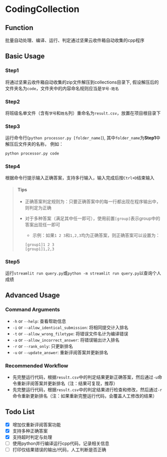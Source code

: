 # CodingCollection

## Function

批量自动处理、编译、运行、判定通过坚果云收件箱自动收集的cpp程序

## Basic Usage

### Step1

将通过坚果云收件箱自动收集的zip文件解压到collections目录下, 假设解压后的文件夹名为`code`，文件夹中的内容命名规则应当是`学号-姓名`

### Step2

将班级名单文件（含有`学号`和`姓名`列）重命名为`result.csv`，放置在项目根目录下

### Step3

运行命令行(`python processor.py [folder_name]`), 其中`folder_name`为**Step1**中解压后文件夹的名称， 例如：

```cmd
python processor.py code
```

### Step4

根据命令行提示输入正确答案，支持多行输入，输入完成后按`Ctrl+D`结束输入

> #### Tips
> 
> - 正确答案判定规则为：只要正确答案中的每一行都出现在程序输出中，则判定为正确
> - 对于多种答案（满足其中任一即可），使用前置`[group]`表示group中的答案出现任一即可
>
>   - 示例：如果`1 2 3`和`1,2,3`均为正确答案，则正确答案可以设置为：
>   ```
>   [group1]1 2 3
>   [group1]1,2,3
>   ```

### Step5

运行`streamlit run query.py`或`python -m streamlit run query.py`以查询个人成绩

## Advanced Usage

### Command Arguments

- `-h` or `--help`: 查看帮助信息
- `-i` or `--allow_identical_submission`: 将相同提交计入排名
- `-t` or `--allow_wrong_filetype`: 将错误文件名计为编译错误
- `-a` or `--allow_incorrect_answer`: 将错误输出计入排名
- `-r` or `--rank_only`: 只更新排名
- `-u` or `--update_answer`: 重新评阅答案并更新排名

### Recommended Workflow

- 先完整运行代码，根据`result.csv`中的判定结果更新正确答案，然后通过`-u`命令重新评阅答案并更新排名（注：结果可复现，推荐）
- 先完整运行代码，根据`result.csv`中的判定结果进行检查和修改，然后通过`-r`命令重新更新排名（注：如果重新完整运行代码，会覆盖人工修改的结果）

## Todo List

- [x] 增加仅重新评阅答案功能
- [x] 支持多种正确答案
- [x] 支持超时判定与处理
- [ ] 使用python并行编译运行cpp代码，记录相关信息
- [ ] 打印仅结果错误的输出/代码，人工判断是否正确